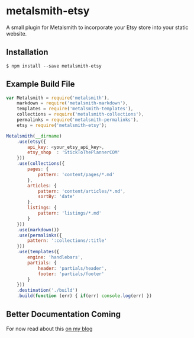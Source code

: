 # metalsmith-etsy
A small plugin for Metalsmith to incorporate your Etsy store into your static website.

## Installation
    $ npm install --save metalsmith-etsy

## Example Build File
```js
var Metalsmith = require('metalsmith'),
    markdown = require('metalsmith-markdown'),
    templates = require('metalsmith-templates'),
    collections = require('metalsmith-collections'),
    permalinks = require('metalsmith-permalinks'),
    etsy = require('metalsmith-etsy');

Metalsmith(__dirname)
    .use(etsy({
        api_key: <your_etsy_api_key>,
        etsy_shop  : 'StickToThePlannerCOM'
    }))
    .use(collections({
        pages: {
            pattern: 'content/pages/*.md'
        },
        articles: {
            pattern: 'content/articles/*.md',
            sortBy: 'date'
        },
        listings: {
            pattern: 'listings/*.md'
        }
    }))
    .use(markdown())
    .use(permalinks({
        pattern: ':collections/:title'
    }))
    .use(templates({
        engine: 'handlebars',
        partials: {
            header: 'partials/header',
            footer: 'partials/footer'
        }
    }))
    .destination('./build')
    .build(function (err) { if(err) console.log(err) })
```

## Better Documentation Coming
For now read about this [on my blog](http://jasonlambert.io/articles/metalsmith-etsy/)